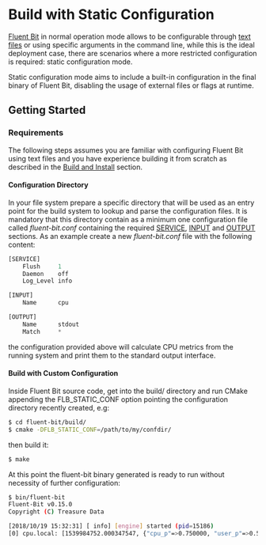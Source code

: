# Build with Static Configuration

[Fluent Bit](https://fluentbit.io) in normal operation mode allows to be configurable through [text files](https://github.com/fluent/fluent-bit-docs/tree/8ab2f4cda8dfdd8def7fa0cf5c7ffc23069e5a70/installation/configuration/file.md) or using specific arguments in the command line, while this is the ideal deployment case, there are scenarios where a more restricted configuration is required: static configuration mode.

Static configuration mode aims to include a built-in configuration in the final binary of Fluent Bit, disabling the usage of external files or flags at runtime.

## Getting Started

### Requirements

The following steps assumes you are familiar with configuring Fluent Bit using text files and you have experience building it from scratch as described in the [Build and Install](https://github.com/fluent/fluent-bit-docs/tree/8ab2f4cda8dfdd8def7fa0cf5c7ffc23069e5a70/installation/sources/build_install.md) section.

#### Configuration Directory

In your file system prepare a specific directory that will be used as an entry point for the build system to lookup and parse the configuration files. It is mandatory that this directory contain as a minimum one configuration file called _fluent-bit.conf_ containing the required [SERVICE](https://github.com/fluent/fluent-bit-docs/tree/8ab2f4cda8dfdd8def7fa0cf5c7ffc23069e5a70/installation/configuration/file.md#config_section), [INPUT](https://github.com/fluent/fluent-bit-docs/tree/8ab2f4cda8dfdd8def7fa0cf5c7ffc23069e5a70/installation/sources/configuration/file.md#config_input) and [OUTPUT](https://github.com/fluent/fluent-bit-docs/tree/8ab2f4cda8dfdd8def7fa0cf5c7ffc23069e5a70/installation/configuration/file.md#config_output) sections. As an example create a new _fluent-bit.conf_ file with the following content:

```python
[SERVICE]
    Flush     1
    Daemon    off
    Log_Level info

[INPUT]
    Name      cpu

[OUTPUT]
    Name      stdout
    Match     *
```

the configuration provided above will calculate CPU metrics from the running system and print them to the standard output interface.

#### Build with Custom Configuration

Inside Fluent Bit source code, get into the build/ directory and run CMake appending the FLB\_STATIC\_CONF option pointing the configuration directory recently created, e.g:

```bash
$ cd fluent-bit/build/
$ cmake -DFLB_STATIC_CONF=/path/to/my/confdir/
```

then build it:

```bash
$ make
```

At this point the fluent-bit binary generated is ready to run without necessity of further configuration:

```bash
$ bin/fluent-bit 
Fluent-Bit v0.15.0
Copyright (C) Treasure Data

[2018/10/19 15:32:31] [ info] [engine] started (pid=15186)
[0] cpu.local: [1539984752.000347547, {"cpu_p"=>0.750000, "user_p"=>0.500000, "system_p"=>0.250000, "cpu0.p_cpu"=>1.000000, "cpu0.p_user"=>1.000000, "cpu0.p_system"=>0.000000, "cpu1.p_cpu"=>0.000000, "cpu1.p_user"=>0.000000, "cpu1.p_system"=>0.000000, "cpu2.p_cpu"=>0.000000, "cpu2.p_user"=>0.000000, "cpu2.p_system"=>0.000000, "cpu3.p_cpu"=>1.000000, "cpu3.p_user"=>1.000000, "cpu3.p_system"=>0.000000}]
```


